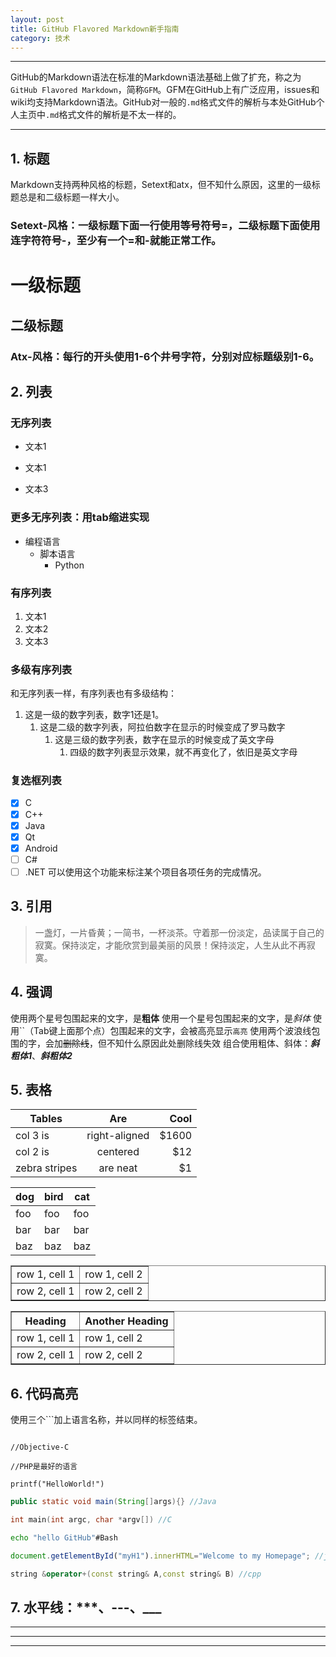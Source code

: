 ```yaml
---
layout: post
title: GitHub Flavored Markdown新手指南
category: 技术
---
```


--------------------
GitHub的Markdown语法在标准的Markdown语法基础上做了扩充，称之为`GitHub Flavored Markdown`，简称`GFM`。GFM在GitHub上有广泛应用，issues和wiki均支持Markdown语法。GitHub对一般的`.md`格式文件的解析与本处GitHub个人主页中`.md`格式文件的解析是不太一样的。

--------------------

## 1. 标题

Markdown支持两种风格的标题，Setext和atx，但不知什么原因，这里的一级标题总是和二级标题一样大小。

### Setext-风格：一级标题下面一行使用等号符号=，二级标题下面使用连字符符号-，至少有一个=和-就能正常工作。

一级标题
==

二级标题
-------

### Atx-风格：每行的开头使用1-6个井号字符，分别对应标题级别1-6。

## 2. 列表

### 无序列表
- 文本1
* 文本1
+ 文本3

### 更多无序列表：用tab缩进实现
* 编程语言
    * 脚本语言
        * Python

### 有序列表
1. 文本1
2. 文本2
3. 文本3

### 多级有序列表
和无序列表一样，有序列表也有多级结构：
1. 这是一级的数字列表，数字1还是1。
    1. 这是二级的数字列表，阿拉伯数字在显示的时候变成了罗马数字
        1. 这是三级的数字列表，数字在显示的时候变成了英文字母
            1. 四级的数字列表显示效果，就不再变化了，依旧是英文字母

### 复选框列表
- [x] C
- [x] C++
- [x] Java
- [x] Qt
- [x] Android
- [ ] C#
- [ ] .NET
可以使用这个功能来标注某个项目各项任务的完成情况。

## 3. 引用
> 一盏灯，一片昏黄；一简书，一杯淡茶。守着那一份淡定，品读属于自己的寂寞。保持淡定，才能欣赏到最美丽的风景！保持淡定，人生从此不再寂寞。

## 4. 强调
使用两个星号包围起来的文字，是**粗体**
使用一个星号包围起来的文字，是*斜体*
使用``（Tab键上面那个点）包围起来的文字，会被高亮显示`高亮`
使用两个波浪线包围的字，会加~~删除线~~，但不知什么原因此处删除线失效
组合使用粗体、斜体：***斜粗体1***、___斜粗体2___

## 5. 表格

| Tables        | Are           | Cool  |
| ------------- |:-------------:| -----:|
| col 3 is      | right-aligned | $1600 |
| col 2 is      | centered      |   $12 |
| zebra stripes | are neat      |    $1 |

dog | bird | cat
----|------|----
foo | foo  | foo
bar | bar  | bar
baz | baz  | baz

<table border="1">
<tr>
<td>row 1, cell 1</td>
<td>row 1, cell 2</td>
</tr>
<tr>
<td>row 2, cell 1</td>
<td>row 2, cell 2</td>
</tr>
</table>

<table border="1">
<tr>
<th>Heading</th>
<th>Another Heading</th>
</tr>
<tr>
<td>row 1, cell 1</td>
<td>row 1, cell 2</td>
</tr>
<tr>
<td>row 2, cell 1</td>
<td>row 2, cell 2</td>
</tr>
</table>

## 6. 代码高亮

使用三个```加上语言名称，并以同样的标签结束。

```

//Objective-C

//PHP是最好的语言

printf("HelloWorld!")

```
```Java
public static void main(String[]args){} //Java
```
```c
int main(int argc, char *argv[]) //C
```
```Bash
echo "hello GitHub"#Bash
```
```javascript
document.getElementById("myH1").innerHTML="Welcome to my Homepage"; //javascipt
```
```cpp
string &operator+(const string& A,const string& B) //cpp
```
## 7. 水平线：***、---、___

***
---
___

